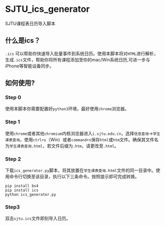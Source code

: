 # SJTU_ics_generator
SJTU课程表日历导入脚本

## 什么是ics？
`.ics` 可以帮助你快速导入批量事件到系统日历。使用本脚本将对`HTML`进行解析，生成`.ics`文件，帮助你将所有课程添加至你的mac/Win系统日历,可进一步与iPhone等智能设备同步。

## 如何使用?
### Step 0
使用本脚本你需要配置好`python3`环境，最好使用`chrome`浏览器。

### Step 1
使用`chrome`或者其他`chromium`内核浏览器进入`i.sjtu.edu.cn`，选择`信息查询`->`学生课表查询`，使用`ctrl+s`（Win）或者`command+s`保存`html`或`htm`文件。确保其文件名为`学生课表查询.html`，若文件后缀为`.htm`，请更改至`.html`。

### Step 2
下载`ics_generator.py`脚本，将其放置在`学生课表查询.html`文件的同一目录中。使用命令行切换至该目录，执行以下三条命令。按照提示即可完成转换。
```
pip install bs4
pip install ics
python ics_generator.py
```
### Step3
双击`sjtu.ics`文件即刻导入日历。